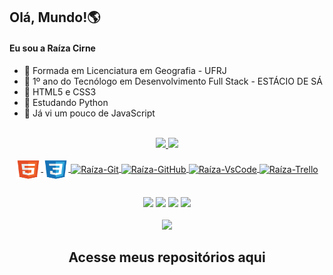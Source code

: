 ## Olá, Mundo!🌎
#### Eu sou a Raíza Cirne

- 🔭 Formada em Licenciatura em Geografia - UFRJ
- 🔭 1º ano do Tecnólogo em Desenvolvimento Full Stack - ESTÁCIO DE SÁ
- 🌱 HTML5 e CSS3 
- 🌱 Estudando Python 
- 🌱 Já vi um pouco de JavaScript




<br>
<div align = "center">
  <a href="https://github.com/RaizaCirne">
  <img height="165em" src="https://github-readme-stats.vercel.app/api?username=RaizaCirne&show_icons=true&theme=nightowl&include_all_commits=true&count_private=true"/>
  <img height="165em" src="https://github-readme-stats.vercel.app/api/top-langs/?username=RaizaCirne&layout=compact&langs_count=168&theme=nightowl"/>
</div>
<div style="display: inline_block" align = "center"><br>
  <img align="center" alt="Raíza-HTML" height="30" width="40" src="https://raw.githubusercontent.com/devicons/devicon/master/icons/html5/html5-original.svg">
  <img align="center" alt="Raíza-CSS" height="30" width="40" src="https://raw.githubusercontent.com/devicons/devicon/master/icons/css3/css3-original.svg">
  <img align="center" alt="Raíza-Git" height="60" width="80"<img src="https://cdn.jsdelivr.net/gh/devicons/devicon/icons/git/git-plain-wordmark.svg" />
  <img align="center" alt="Raíza-GitHub" height="40" width="60"<img src="https://cdn.jsdelivr.net/gh/devicons/devicon/icons/github/github-original-wordmark.svg" />
  <img align="center" alt="Raíza-VsCode " height="40" width="60"<img src="https://cdn.jsdelivr.net/gh/devicons/devicon/icons/vscode/vscode-original.svg" />
  <img align="center" alt="Raíza-Trello" height="70" width="90"<img src="https://cdn.jsdelivr.net/gh/devicons/devicon/icons/trello/trello-plain-wordmark.svg" />
</div>

##

<div align = "center">
  <a href="https://www.linkedin.com/in/ra%C3%ADzacirne/" target="_blank"><img src="https://img.shields.io/badge/-LinkedIn-%230077B5?style=for-the-badge&logo=linkedin&logoColor=white" target="_blank"></a> 
  <a href = "mailto:raizabraz93@gmail.com"><img src="https://img.shields.io/badge/Gmail-D14836?style=for-the-badge&logo=gmail&logoColor=white" target="_blank"></a>
  <a href="https://discord.gg/3ccqufzfeQ" target="_blank"><img src="https://img.shields.io/badge/Discord-7289DA?style=for-the-badge&logo=discord&logoColor=white" target="_blank"></a>
  <a href="https://instagram.com/raizacirne" target="_blank"><img src="https://img.shields.io/badge/-Instagram-%23E4405F?style=for-the-badge&logo=instagram&logoColor=white" target="_blank"></a>
</div>
<br>
<div align = "center">
<a href="https://git.io/streak-stats">
  <img height="165em" src="https://github-readme-streak-stats.herokuapp.com/?user=RaizaCirne&theme=nightowl"/> 
</div>
<div align='center'>
  <h2>
    <a
    target="_blank"
    style="text-decoration: none"
    href="https://github.com/RaizaCirne?tab=stars"
    >Acesse meus repositórios aqui</a>
  </h2>
</div>
